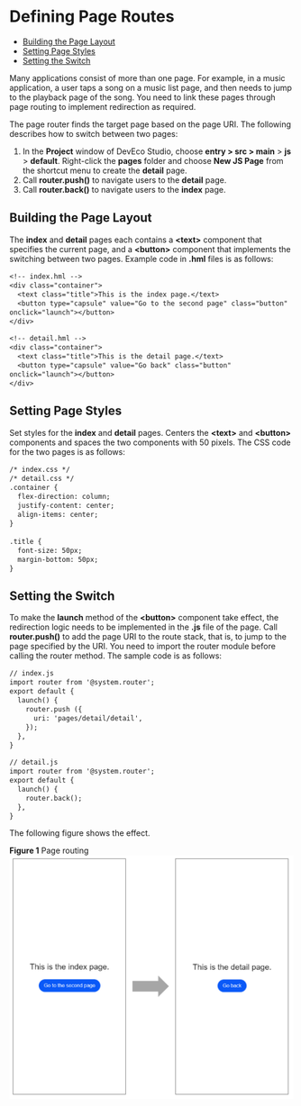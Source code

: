 # Defining Page Routes<a name="EN-US_TOPIC_0000001063442795"></a>

-   [Building the Page Layout](#section135242911291)
-   [Setting Page Styles](#section174441114183216)
-   [Setting the Switch](#section1276711211359)

Many applications consist of more than one page. For example, in a music application, a user taps a song on a music list page, and then needs to jump to the playback page of the song. You need to link these pages through page routing to implement redirection as required.

The page router finds the target page based on the page URI. The following describes how to switch between two pages:

1.  In the  **Project**  window of DevEco Studio, choose  **entry \> src \> main**  \>  **js**  \>  **default**. Right-click the  **pages**  folder and choose  **New JS Page**  from the shortcut menu to create the  **detail**  page.
2.  Call  **router.push\(\)**  to navigate users to the  **detail**  page.
3.  Call  **router.back\(\)**  to navigate users to the  **index**  page.

## Building the Page Layout<a name="section135242911291"></a>

The  **index**  and  **detail**  pages each contains a  **<text\>**  component that specifies the current page, and a  **<button\>**  component that implements the switching between two pages. Example code in  **.hml**  files is as follows:

```
<!-- index.hml -->
<div class="container">
  <text class="title">This is the index page.</text>
  <button type="capsule" value="Go to the second page" class="button" onclick="launch"></button>
</div>
```

```
<!-- detail.hml -->
<div class="container">
  <text class="title">This is the detail page.</text>
  <button type="capsule" value="Go back" class="button" onclick="launch"></button>
</div>
```

## Setting Page Styles<a name="section174441114183216"></a>

Set styles for the  **index**  and  **detail**  pages. Centers the  **<text\>**  and  **<button\>**  components and spaces the two components with 50 pixels. The CSS code for the two pages is as follows:

```
/* index.css */
/* detail.css */
.container {
  flex-direction: column;
  justify-content: center;
  align-items: center;
}

.title {
  font-size: 50px;
  margin-bottom: 50px;
}
```

## Setting the Switch<a name="section1276711211359"></a>

To make the  **launch**  method of the  **<button\>**  component take effect, the redirection logic needs to be implemented in the  **.js**  file of the page. Call  **router.push\(\)**  to add the page URI to the route stack, that is, to jump to the page specified by the URI. You need to import the router module before calling the router method. The sample code is as follows:

```
// index.js
import router from '@system.router';
export default {
  launch() {
    router.push ({
      uri: 'pages/detail/detail',
    });
  },
}
```

```
// detail.js
import router from '@system.router';
export default {
  launch() {
    router.back();
  },
}
```

The following figure shows the effect.

**Figure  1**  Page routing<a name="fig41915914355"></a>  
![](figures/page-routing.png "page-routing")

